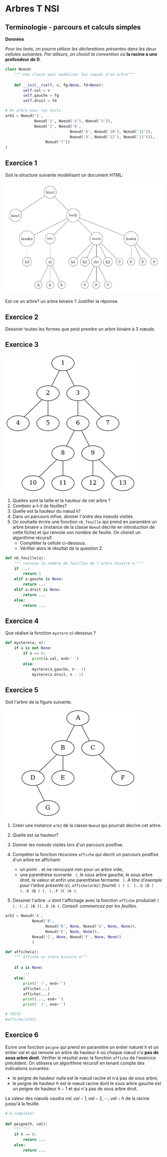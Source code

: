 Arbres T NSI
===========

## Terminologie - parcours et calculs simples

**Données**  

*Pour les tests, on pourra utiliser les déclarations présentes dans les deux cellules suivantes. Par ailleurs, on choisit la convention où* **la racine a une profondeur de 0**.


```python
class Noeud:
    """ Une classe pour modéliser les noeuds d'un arbre"""
    
    def __init__(self, v, fg=None, fd=None):
        self.val = v
        self.gauche = fg
        self.droit = fd 
```


```python
# Un arbre pour les tests
arb1 = Noeud('1',
             Noeud('2', Noeud('4'), Noeud('5')),
             Noeud('3', Noeud('6', 
                             Noeud('8', Noeud('10'), Noeud('11')),
                             Noeud('9', Noeud('12'), Noeud('13'))),
                  Noeud('7'))
)
```

## Exercice 1

Soit la structure suivante modélisant un document HTML:  
    
![arbreDOM](img/arbre_dom_descend.png)

Est-ce un arbre? un arbre binaire ? Justifier la réponse.

## Exercice 2

Dessiner toutes les formes que peut prendre un arbre binaire à 3 nœuds.

## Exercice 3

![arbre1](img/exo1.png)

1. Quelles sont la taille et la hauteur de cet arbre ?
2. Combien a-t-il de feuilles?
3. Quelle est la hauteur du nœud `6`?
2. Dans un parcours infixe, donner l'ordre des noeuds visités.
3. On souhaite écrire une fonction `nb_feuille` qui prend en paramètre un arbre binaire `a` (instance de la classe `Noeud` décrite en introduction de cette fiche) et qui renvoie son nombre de feuille. On choisit un algorithme récursif.  
    * Compléter la cellule ci-dessous.
    * Vérifier alors le résultat de la question 2.


```python
def nb_feuille(a):
    """ renvoie le nombre de feuilles de l'arbre binaire a """
    if ...:
        return 1
    elif a.gauche is None:
        return ...
    elif a.droit is None:
        return ...
    else:
        return ...
```

## Exercice 4

Que réalise la fonction `mystere` ci-dessous ?


```python
def mystere(a, n):
    if a is not None:
        if n == 0:
            print(a.val, end=' ')
        else:
            mystere(a.gauche, n - 1)
            mystere(a.droit, n - 1)
```

## Exercice 5

Soit l'arbre de la figure suivante.  

![exp305](img/exo2.png)  

1. Créer une instance `arb2` de la classe `Noeud` qui pourrait décrire cet arbre.
2. Quelle est sa hauteur?
3. Donner les noeuds visités lors d'un parcours postfixe.
4. Compléter la fonction récursive `affiche` qui décrit un parcours postfixe d'un arbre en affichant:  
    * un point `.` et ne renvoyant rien pour un arbre vide;
    * une parenthèse ouvrante ` (`, le sous arbre gauche, le sous arbre droit, la valeur et enfin une parenthèse fermante ` )`. *A titre d'exemple pour l'arbre présenté ici*, `affiche(arb2)` *fournit*: `( ( (. (..G )D ) (..E )B ) (. (..F )C )A )`.

5. Dessiner l'arbre $\mathcal{A}$ dont l'affichage avec la fonction `affiche` produirait `( (. (..C )B )(..D )A )`. *Conseil: commencez par les feuilles*.


```python
arb2 = Noeud('A',
            Noeud('B', 
                  Noeud('D', None, Noeud('G', None, None)), 
                  Noeud('E', None, None)),
            Noeud('C', None, Noeud('F', None, None))
            )
```


```python
def affiche(a):
    """ Affiche un arbre binaire a"""
    
    if a is None:
        ...
    else:
        print(' (', end='')
        affiche(...)        
        affiche(...)
        print(..., end='')
        print(' )', end='')
```


```python
# TESTS
#affiche(arb2)
```

## Exercice 6

Ecrire une fonction `peigne` qui prend en paramètre un entier naturel $h$ et un entier $val$ et qui renvoie un arbre de hauteur $h$ où chaque nœud n'a **pas de sous arbre droit**. Vérifier le résultat avec la fonction `affiche` de l'exercice précédent. On utilisera un algorithme récursif en tenant compte des indications suivantes:

* le peigne de hauteur nulle est le nœud racine et n'a pas de sous arbre;  
* le peigne de hauteur $h$ est le nœud racine dont le sous arbre gauche est un peigne de hauteur $h-1$ et qui n'a pas de sous arbre droit.  

La valeur des nœuds vaudra $val, val-1,val-2,\cdots, val-h$ de la racine jusqu'à la feuille.


```python
# A compléter

def peigne(h, val):
    """ """
    if h == 0:
        return ...
    else:
        return ...
```
